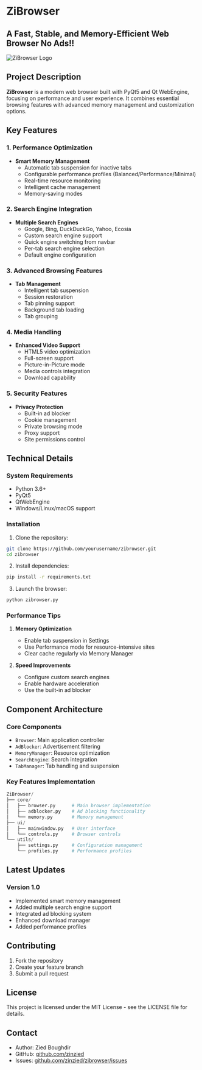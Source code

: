 # ZiBrowser
## A Fast, Stable, and Memory-Efficient Web Browser No Ads!!

![ZiBrowser Logo](https://github.com/user-attachments/assets/49e67c4b-28aa-4158-ace8-0a98492c5e3d)

## Project Description

**ZiBrowser** is a modern web browser built with PyQt5 and Qt WebEngine, focusing on performance and user experience. It combines essential browsing features with advanced memory management and customization options.

## Key Features

### 1. Performance Optimization
- **Smart Memory Management**
  - Automatic tab suspension for inactive tabs
  - Configurable performance profiles (Balanced/Performance/Minimal)
  - Real-time resource monitoring
  - Intelligent cache management
  - Memory-saving modes

### 2. Search Engine Integration
- **Multiple Search Engines**
  - Google, Bing, DuckDuckGo, Yahoo, Ecosia
  - Custom search engine support
  - Quick engine switching from navbar
  - Per-tab search engine selection
  - Default engine configuration

### 3. Advanced Browsing Features
- **Tab Management**
  - Intelligent tab suspension
  - Session restoration
  - Tab pinning support
  - Background tab loading
  - Tab grouping

### 4. Media Handling
- **Enhanced Video Support**
  - HTML5 video optimization
  - Full-screen support
  - Picture-in-Picture mode
  - Media controls integration
  - Download capability

### 5. Security Features
- **Privacy Protection**
  - Built-in ad blocker
  - Cookie management
  - Private browsing mode
  - Proxy support
  - Site permissions control

## Technical Details

### System Requirements
- Python 3.6+
- PyQt5
- QtWebEngine
- Windows/Linux/macOS support

### Installation

1. Clone the repository:
```bash
git clone https://github.com/yourusername/zibrowser.git
cd zibrowser
```

2. Install dependencies:
```bash
pip install -r requirements.txt
```

3. Launch the browser:
```bash
python zibrowser.py
```

### Performance Tips
1. **Memory Optimization**
   - Enable tab suspension in Settings
   - Use Performance mode for resource-intensive sites
   - Clear cache regularly via Memory Manager

2. **Speed Improvements**
   - Configure custom search engines
   - Enable hardware acceleration
   - Use the built-in ad blocker

## Component Architecture

### Core Components
- `Browser`: Main application controller
- `AdBlocker`: Advertisement filtering
- `MemoryManager`: Resource optimization
- `SearchEngine`: Search integration
- `TabManager`: Tab handling and suspension

### Key Features Implementation
```python
ZiBrowser/
├── core/
│   ├── browser.py      # Main browser implementation
│   ├── adblocker.py    # Ad blocking functionality
│   └── memory.py       # Memory management
├── ui/
│   ├── mainwindow.py   # User interface
│   └── controls.py     # Browser controls
└── utils/
    ├── settings.py     # Configuration management
    └── profiles.py     # Performance profiles
```

## Latest Updates

### Version 1.0
- Implemented smart memory management
- Added multiple search engine support
- Integrated ad blocking system
- Enhanced download manager
- Added performance profiles

## Contributing

1. Fork the repository
2. Create your feature branch
3. Submit a pull request

## License

This project is licensed under the MIT License - see the LICENSE file for details.

## Contact

- Author: Zied Boughdir
- GitHub: [github.com/zinzied](https://github.com/zinzied)
- Issues: [github.com/zinzied/zibrowser/issues](https://github.com/zinzied/zibrowser/issues)
